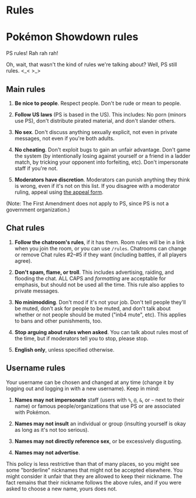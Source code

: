 # Rules

# Pokémon Showdown rules

PS rules! Rah rah rah!

Oh, wait, that wasn't the kind of rules we're talking about? Well, PS still rules. <\_< >\_>

## Main rules

1. **Be nice to people**. Respect people. Don't be rude or mean to people.

2. **Follow US laws** (PS is based in the US). This includes: No porn (minors use PS), don't distribute pirated material, and don't slander others.

3. **No sex**. Don't discuss anything sexually explicit, not even in private messages, not even if you're both adults.

4. **No cheating**. Don't exploit bugs to gain an unfair advantage. Don't game the system (by intentionally losing against yourself or a friend in a ladder match, by tricking your opponent into forfeiting, etc). Don't impersonate staff if you're not.

5. **Moderators have discretion**. Moderators can punish anything they think is wrong, even if it's not on this list. If you disagree with a moderator ruling, appeal using [the appeal form](https://play.pokemonshowdown.com/view-help-request--appeal).

(Note: The First Amendment does not apply to PS, since PS is not a government organization.)

## Chat rules

1. **Follow the chatroom's rules**, if it has them. Room rules will be in a link when you join the room, or you can use `/rules`. Chatrooms can change or remove Chat rules #2–#5 if they want (including battles, if all players agree).

2. **Don't spam, flame, or troll**. This includes advertising, raiding, and flooding the chat. ALL CAPS and _formatting_ are acceptable for emphasis, but should not be used all the time. This rule also applies to private messages.

3. **No minimodding**. Don't mod if it's not your job. Don't tell people they'll be muted, don't ask for people to be muted, and don't talk about whether or not people should be muted ("inb4 mute", etc). This applies to bans and other punishments, too.

4. **Stop arguing about rules when asked**. You can talk about rules most of the time, but if moderators tell you to stop, please stop.

5. **English only**, unless specified otherwise.

## Username rules

Your username can be chosen and changed at any time (change it by logging out and logging in with a new username). Keep in mind:

1. **Names may not impersonate** staff (users with `%`, `@`, `&`, or `~` next to their name) or famous people/organizations that use PS or are associated with Pokémon.

2. **Names may not insult** an individual or group (insulting yourself is okay as long as it's not too serious).

3. **Names may not directly reference sex**, or be excessively disgusting.

4. **Names may not advertise**.

This policy is less restrictive than that of many places, so you might see some "borderline" nicknames that might not be accepted elsewhere. You might consider it unfair that they are allowed to keep their nickname. The fact remains that their nickname follows the above rules, and if you were asked to choose a new name, yours does not.
